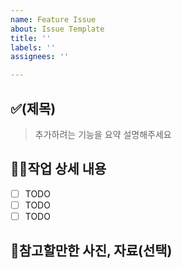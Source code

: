```yaml
---
name: Feature Issue
about: Issue Template
title: ''
labels: ''
assignees: ''

---
```


## ✅(제목)

> 추가하려는 기능을 요약 설명해주세요

## 👷‍♂️작업 상세 내용

- [ ] TODO
- [ ] TODO
- [ ] TODO

## 📸참고할만한 사진, 자료(선택)
